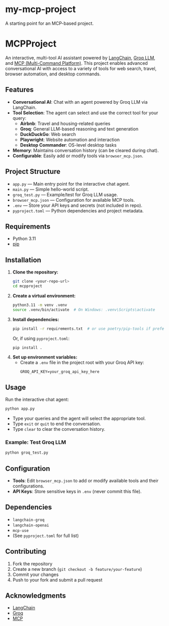 # my-mcp-project
A starting point for an MCP-based project.

# MCPProject

An interactive, multi-tool AI assistant powered by [LangChain](https://python.langchain.com/), [Groq LLM](https://groq.com/), and [MCP (Multi-Command Platform)](https://github.com/wonderwye/mcp). This project enables advanced conversational AI with access to a variety of tools for web search, travel, browser automation, and desktop commands.

## Features

- **Conversational AI**: Chat with an agent powered by Groq LLM via LangChain.
- **Tool Selection**: The agent can select and use the correct tool for your query:
  - **Airbnb**: Travel and housing-related queries
  - **Groq**: General LLM-based reasoning and text generation
  - **DuckDuckGo**: Web search
  - **Playwright**: Website automation and interaction
  - **Desktop Commander**: OS-level desktop tasks
- **Memory**: Maintains conversation history (can be cleared during chat).
- **Configurable**: Easily add or modify tools via `browser_mcp.json`.

## Project Structure

- `app.py` — Main entry point for the interactive chat agent.
- `main.py` — Simple hello-world script.
- `groq_test.py` — Example/test for Groq LLM usage.
- `browser_mcp.json` — Configuration for available MCP tools.
- `.env` — Store your API keys and secrets (not included in repo).
- `pyproject.toml` — Python dependencies and project metadata.

## Requirements

- Python 3.11
- [pip](https://pip.pypa.io/en/stable/)

## Installation

1. **Clone the repository:**
   ```bash
   git clone <your-repo-url>
   cd mcpproject
   ```
2. **Create a virtual environment:**
   ```bash
   python3.11 -m venv .venv
   source .venv/bin/activate  # On Windows: .venv\Scripts\activate
   ```
3. **Install dependencies:**
   ```bash
   pip install -r requirements.txt  # or use poetry/pip-tools if preferred
   ```
   Or, if using `pyproject.toml`:
   ```bash
   pip install .
   ```
4. **Set up environment variables:**
   - Create a `.env` file in the project root with your Groq API key:
     ```env
     GROQ_API_KEY=your_groq_api_key_here
     ```

## Usage

Run the interactive chat agent:

```bash
python app.py
```

- Type your queries and the agent will select the appropriate tool.
- Type `exit` or `quit` to end the conversation.
- Type `clear` to clear the conversation history.

### Example: Test Groq LLM

```bash
python groq_test.py
```

## Configuration

- **Tools**: Edit `browser_mcp.json` to add or modify available tools and their configurations.
- **API Keys**: Store sensitive keys in `.env` (never commit this file).

## Dependencies

- `langchain-groq`
- `langchain-openai`
- `mcp-use`
- (See `pyproject.toml` for full list)

## Contributing

1. Fork the repository
2. Create a new branch (`git checkout -b feature/your-feature`)
3. Commit your changes
4. Push to your fork and submit a pull request

## Acknowledgments

- [LangChain](https://python.langchain.com/)
- [Groq](https://groq.com/)
- [MCP](https://github.com/wonderwye/mcp)

